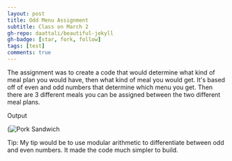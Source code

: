 ```yaml
---
layout: post
title: Odd Menu Assignment
subtitle: Class on March 2
gh-repo: daattali/beautiful-jekyll
gh-badge: [star, fork, follow]
tags: [test]
comments: true
---
```


The assignment was to create a code that would determine what kind of meal plan you would have, then what kind of meal you would get. It's based off of even and odd numbers
that determine which menu you get. Then there are 3 different meals you can be assigned between the two different meal plans.





Output

(![Pork Sandwich](https://user-images.githubusercontent.com/124645204/222225301-07d98254-1d86-4366-b1e4-937739aaebc7.jpg)


Tip: My tip would be to use modular arithmetic to differentiate between odd and even numbers. It made the code much simpler to build. 





